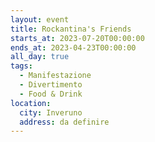 ```yaml
---
layout: event
title: Rockantina's Friends
starts_at: 2023-07-20T00:00:00
ends_at: 2023-04-23T00:00:00
all_day: true
tags:
  - Manifestazione
  - Divertimento
  - Food & Drink
location:
  city: Inveruno
  address: da definire
---
```

